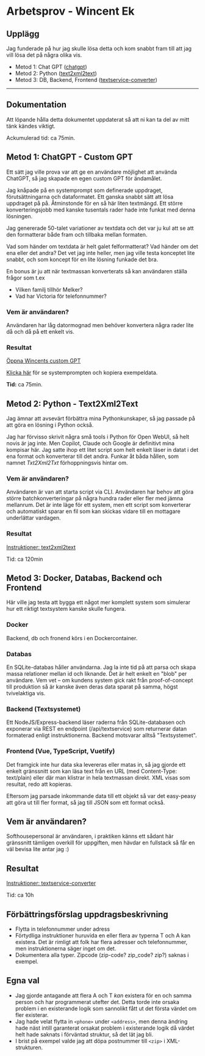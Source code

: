# Arbetsprov - Wincent Ek

## Upplägg

Jag funderade på hur jag skulle lösa detta och kom snabbt fram till att jag vill lösa det på några olika vis.

* Metod 1: Chat GPT ([chatgpt](chatgpt/README.md))
* Metod 2: Python ([text2xml2text](text2xml2text/README.md))
* Metod 3: DB, Backend, Frontend ([textservice-converter](textservice-converter/README.md))

---

## Dokumentation

Att löpande hålla detta dokumentet uppdaterat så att ni kan ta del av mitt tänk kändes viktigt.

Ackumulerad tid: ca 75min. 

## Metod 1: ChatGPT - Custom GPT

Ett sätt jag ville prova var att ge en användare möjlighet att använda ChatGPT, så jag skapade en egen custom GPT för ändamålet.

Jag knåpade på en systemprompt som definerade uppdraget, förutsättningarna och dataformatet. Ett ganska snabbt sätt att lösa uppdraget på på. Åtminstonde för en så här liten textmängd. Ett större konverteringsjobb med kanske tusentals rader hade inte funkat med denna lösningen.

Jag genererade 50-talet variationer av textdata och det var ju kul att se att den formatterar både fram och tillbaka mellan formaten. 

Vad som händer om textdata är helt galet felformatterat? Vad händer om det ena eller det andra? Det vet jag inte heller, men jag ville testa konceptet lite snabbt, och som koncept för en lite lösning funkade det bra.

En bonus är ju att när textmassan konverterats så kan användaren ställa frågor som t.ex 
* Vilken familj tillhör Melker?
* Vad har Victoria för telefonnummer?

### **Vem är användaren?**

Användaren har låg datormognad men behöver konvertera några rader lite då och då på ett enkelt vis.

### **Resultat**

[Öppna Wincents custom GPT](https://chatgpt.com/g/g-6835ec5574dc81919a9285e60e571739-arbetsprov-softhouse)

[Klicka här](chatgpt/README.md) för se systemprompten och kopiera exempeldata. 

**Tid:** ca 75min.

## Metod 2: Python - Text2Xml2Text

Jag ämnar att avsevärt förbättra mina Pythonkunskaper, så jag passade på att göra en lösning i Python också. 

Jag har förvisso skrivit några små tools i Python för Open WebUI, så helt novis är jag inte. Men Copilot, Claude och Google är definitivt mina kompisar här. Jag satte ihop ett litet script som helt enkelt läser in datat i det ena format och konverterar till det andra. Funkar åt båda hållen, som namnet *Txt2Xml2Txt* förhoppningsvis hintar om.

### Vem är användaren?

Användaren är van att starta script via CLI. Användaren har behov att göra större batchkonverteringar på några hundra rader eller fler med jämna mellanrum. Det är inte läge för ett system, men ett script som konverterar och automatiskt sparar en fil som kan skickas vidare till en mottagare underlättar vardagen.

### **Resultat**

[Instruktioner: text2xml2text](text2xml2text/README.md)

Tid: ca 120min

## Metod 3: Docker, Databas, Backend och Frontend

Här ville jag testa att bygga ett något mer komplett system som simulerar hur ett riktigt textsystem kanske skulle fungera.

### Docker
Backend, db och fronend körs i en Dockercontainer.

### Databas

En SQLite-databas håller användarna. Jag la inte tid på att parsa och skapa massa relationer mellan id och liknande. Det är helt enkelt en "blob" per användare. Vem vet – om kundens system gick rakt från proof-of-concept till produktion så är kanske även deras data sparat på samma, högst tvivelaktiga vis.

### Backend (Textsystemet)

Ett NodeJS/Express-backend läser raderna från SQLite-databasen och exponerar via REST en endpoint (/api/textservice) som returnerar datan formaterad enligt instruktionerna. Backend motsvarar alltså "Textsystemet".

### Frontend (Vue, TypeScript, Vuetify)

Det framgick inte hur data ska levereras eller matas in, så jag gjorde ett enkelt gränssnitt som kan läsa text från en URL (med Content-Type: text/plain) eller där man klistrar in hela textmassan direkt. XML visas som resultat, redo att kopieras.

Eftersom jag parsade inkommande data till ett objekt så var det easy-peasy att göra ut till fler format, så jag till JSON som ett format också.

## Vem är användaren?

Softhousepersonal är användaren, i praktiken känns ett sådant här gränssnitt tämligen overkill för uppgiften, men hävdar en fullstack så får en väl bevisa lite antar jag :)

## Resultat

[Instruktioner: textservice-converter](textservice-converter/README.md)

Tid: ca 10h

## Förbättringsförslag uppdragsbeskrivning

* Flytta in telefonnummer under adress
* Förtydliga instruktioner huruvida en eller flera av typerna T och A kan existera. Det är rimligt att folk har flera adresser och telefonnummer, men instruktionerna säger inget om det.
* Dokumentera alla typer. Zipcode (zip-code? zip_code? zip?) saknas i exempel.

## Egna val

* Jag gjorde antagande att flera A och T *kan* existera för en och samma person och har programmerat utefter det. Detta torde inte orsaka problem i en existerande logik som sannolikt fått ut det första värdet om fler existerar.
* Jag hade velat flytta in `<phone>` under `<address>`, men denna ändring hade näst intill garanterat orsakat problem i existerande logik då värdet helt hade saknats i förväntad struktur, så det lät jag bli.
* I brist på exempel valde jag att döpa postnummer till `<zip>` i XML-strukturen.
